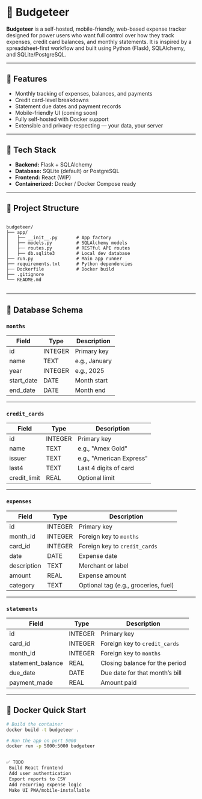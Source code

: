 # 💸 Budgeteer

**Budgeteer** is a self-hosted, mobile-friendly, web-based expense tracker designed for power users who want full control over how they track expenses, credit card balances, and monthly statements. It is inspired by a spreadsheet-first workflow and built using Python (Flask), SQLAlchemy, and SQLite/PostgreSQL.

---

## 🚀 Features

- Monthly tracking of expenses, balances, and payments
- Credit card-level breakdowns
- Statement due dates and payment records
- Mobile-friendly UI (coming soon)
- Fully self-hosted with Docker support
- Extensible and privacy-respecting — your data, your server

---

## 🧱 Tech Stack

- **Backend:** Flask + SQLAlchemy
- **Database:** SQLite (default) or PostgreSQL
- **Frontend:** React (WIP)
- **Containerized:** Docker / Docker Compose ready

---

## 📂 Project Structure
<pre><code>
budgeteer/
├── app/
│   ├── __init__.py       # App factory
│   ├── models.py         # SQLAlchemy models
│   ├── routes.py         # RESTful API routes
│   ├── db.sqlite3        # Local dev database
├── run.py                # Main app runner
├── requirements.txt      # Python dependencies
├── Dockerfile            # Docker build
├── .gitignore
└── README.md
</code> </pre>
---

## 🧮 Database Schema

### `months`
| Field        | Type    | Description               |
|--------------|---------|---------------------------|
| id           | INTEGER | Primary key               |
| name         | TEXT    | e.g., January             |
| year         | INTEGER | e.g., 2025                |
| start_date   | DATE    | Month start               |
| end_date     | DATE    | Month end                 |

---

### `credit_cards`
| Field         | Type    | Description               |
|---------------|---------|---------------------------|
| id            | INTEGER | Primary key               |
| name          | TEXT    | e.g., "Amex Gold"         |
| issuer        | TEXT    | e.g., "American Express"  |
| last4         | TEXT    | Last 4 digits of card     |
| credit_limit  | REAL    | Optional limit            |

---

### `expenses`
| Field        | Type    | Description                            |
|--------------|---------|----------------------------------------|
| id           | INTEGER | Primary key                            |
| month_id     | INTEGER | Foreign key to `months`                |
| card_id      | INTEGER | Foreign key to `credit_cards`          |
| date         | DATE    | Expense date                           |
| description  | TEXT    | Merchant or label                      |
| amount       | REAL    | Expense amount                         |
| category     | TEXT    | Optional tag (e.g., groceries, fuel)   |

---

### `statements`
| Field             | Type    | Description                      |
|-------------------|---------|----------------------------------|
| id                | INTEGER | Primary key                      |
| card_id           | INTEGER | Foreign key to `credit_cards`    |
| month_id          | INTEGER | Foreign key to `months`          |
| statement_balance | REAL    | Closing balance for the period   |
| due_date          | DATE    | Due date for that month’s bill   |
| payment_made      | REAL    | Amount paid                      |

---

## 🐳 Docker Quick Start

```bash
# Build the container
docker build -t budgeteer .

# Run the app on port 5000
docker run -p 5000:5000 budgeteer


✅ TODO
 Build React frontend
 Add user authentication
 Export reports to CSV
 Add recurring expense logic
 Make UI PWA/mobile-installable